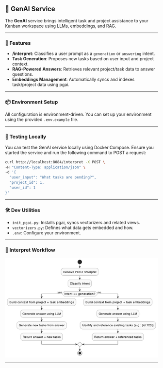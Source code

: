## 🧠 GenAI Service

The **GenAI** service brings intelligent task and project assistance to your Kanban workspace using LLMs, embeddings, and RAG.

---

### 🚀 Features

- **/interpret**: Classifies a user prompt as a `generation` or `answering` intent.
- **Task Generation**: Proposes new tasks based on user input and project context.
- **RAG-Powered Answers**: Retrieves relevant project/task data to answer questions.
- **Embeddings Management**: Automatically syncs and indexes task/project data using pgai.

---

### 📦 Environment Setup

All configuration is environment-driven. You can set up your environment using the provided `.env.example` file.

---

### 🧪 Testing Locally

You can test the GenAI service locally using Docker Compose. Ensure you started the service and run the following command to POST a request:

```bash
curl http://localhost:8084/interpret -X POST \
-H "Content-Type: application/json" \
-d '{
  "user_input": "What tasks are pending?",
  "project_id": 1,
  "user_id": 1
}'
```

---

### 🛠️ Dev Utilities

- `init_pgai.py`: Installs pgai, syncs vectorizers and related views.
- `vectorizers.py`: Defines what data gets embedded and how.
- `.env`: Configure your environment.

---

### 🧠 Interpret Workflow

![GenAI Workflow](./diagrams/GenAI%20activity%20diagram.png)

---